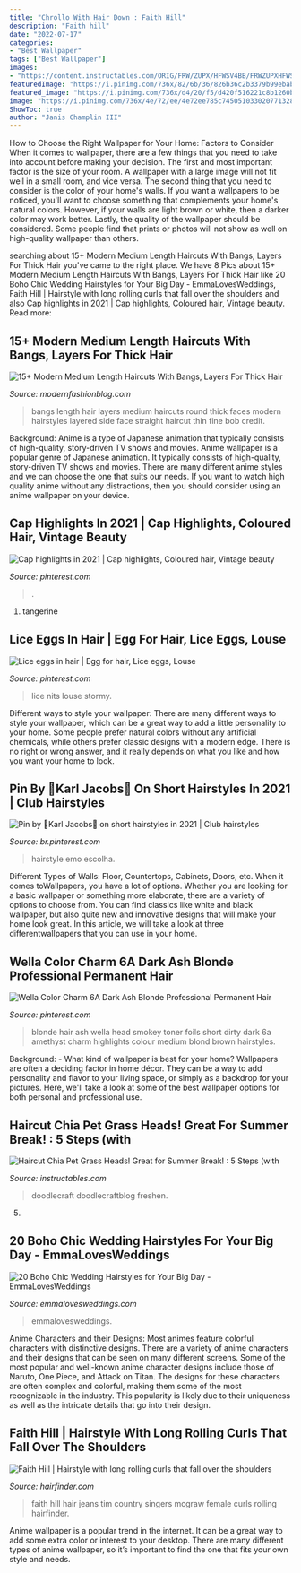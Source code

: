```yaml
---
title: "Chrollo With Hair Down : Faith Hill"
description: "Faith hill"
date: "2022-07-17"
categories:
- "Best Wallpaper"
tags: ["Best Wallpaper"]
images:
- "https://content.instructables.com/ORIG/FRW/ZUPX/HFWSV4BB/FRWZUPXHFWSV4BB.jpg?auto=webp&amp;frame=1"
featuredImage: "https://i.pinimg.com/736x/82/6b/36/826b36c2b3379b99ebab147ae3b980fd.jpg"
featured_image: "https://i.pinimg.com/736x/d4/20/f5/d420f516221c8b1260bd16c81aa65707.jpg"
image: "https://i.pinimg.com/736x/4e/72/ee/4e72ee785c745051033020771328767d.jpg"
ShowToc: true
author: "Janis Champlin III"
---
```



How to Choose the Right Wallpaper for Your Home: Factors to Consider
When it comes to wallpaper, there are a few things that you need to take into account before making your decision. The first and most important factor is the size of your room. A wallpaper with a large image will not fit well in a small room, and vice versa. 
The second thing that you need to consider is the color of your home's walls. If you want a wallpapers to be noticed, you'll want to choose something that complements your home's natural colors. However, if your walls are light brown or white, then a darker color may work better. 
Lastly, the quality of the wallpaper should be considered. Some people find that prints or photos will not show as well on high-quality wallpaper than others.

	

		
searching about 15+ Modern Medium Length Haircuts With Bangs, Layers For Thick Hair you've came to the right place. We have 8 Pics about 15+ Modern Medium Length Haircuts With Bangs, Layers For Thick Hair like 20 Boho Chic Wedding Hairstyles for Your Big Day - EmmaLovesWeddings, Faith Hill | Hairstyle with long rolling curls that fall over the shoulders and also Cap highlights in 2021 | Cap highlights, Coloured hair, Vintage beauty. Read more:
		
    
## 15+ Modern Medium Length Haircuts With Bangs, Layers For Thick Hair

<img loading=lazy src="http://modernfashionblog.com/wp-content/uploads/2015/03/15-Modern-Medium-Length-Haircuts-With-Bangs-Layers-For-Thick-Hair-Round-Faces-2015-10.jpg" onerror="this.onerror=null;this.src='https://tse3.mm.bing.net/th?id=OIP.t7ynkOVpq0yWHwLgTZ98QAHaLL&amp;pid=15.1';" alt="15+ Modern Medium Length Haircuts With Bangs, Layers For Thick Hair">

_Source: modernfashionblog.com_

>bangs length hair layers medium haircuts round thick faces modern hairstyles layered side face straight haircut thin fine bob credit. 

	

Background: Anime is a type of Japanese animation that typically consists of high-quality, story-driven TV shows and movies.
Anime wallpaper is a popular genre of Japanese animation. It typically consists of high-quality, story-driven TV shows and movies. There are many different anime styles and we can choose the one that suits our needs. If you want to watch high quality anime without any distractions, then you should consider using an anime wallpaper on your device.

    
## Cap Highlights In 2021 | Cap Highlights, Coloured Hair, Vintage Beauty

<img loading=lazy src="https://i.pinimg.com/736x/4e/72/ee/4e72ee785c745051033020771328767d.jpg" onerror="this.onerror=null;this.src='https://tse2.mm.bing.net/th?id=OIP.65ynFDtRPG8Z3fbto5EfxgHaJ3&amp;pid=15.1';" alt="Cap highlights in 2021 | Cap highlights, Coloured hair, Vintage beauty">

_Source: pinterest.com_

>. 

	

1. tangerine 

    
## Lice Eggs In Hair | Egg For Hair, Lice Eggs, Louse

<img loading=lazy src="https://i.pinimg.com/736x/82/6b/36/826b36c2b3379b99ebab147ae3b980fd.jpg" onerror="this.onerror=null;this.src='https://tse2.mm.bing.net/th?id=OIP.jxXV1vQ0B3W70WdEgULwnwHaJ4&amp;pid=15.1';" alt="Lice eggs in hair | Egg for hair, Lice eggs, Louse">

_Source: pinterest.com_

>lice nits louse stormy. 

	

Different ways to style your wallpaper:
There are many different ways to style your wallpaper, which can be a great way to add a little personality to your home. Some people prefer natural colors without any artificial chemicals, while others prefer classic designs with a modern edge. There is no right or wrong answer, and it really depends on what you like and how you want your home to look.

    
## Pin By 💜Karl Jacobs💚 On Short Hairstyles In 2021 | Club Hairstyles

<img loading=lazy src="https://i.pinimg.com/736x/d4/20/f5/d420f516221c8b1260bd16c81aa65707.jpg" onerror="this.onerror=null;this.src='https://tse2.mm.bing.net/th?id=OIP.zhF2opzJ1bSpRo0E8bLpVwHaNK&amp;pid=15.1';" alt="Pin by 💜Karl Jacobs💚 on short hairstyles in 2021 | Club hairstyles">

_Source: br.pinterest.com_

>hairstyle emo escolha. 

	

Different Types of Walls: Floor, Countertops, Cabinets, Doors, etc.
When it comes toWallpapers, you have a lot of options. Whether you are looking for a basic wallpaper or something more elaborate, there are a variety of options to choose from. You can find classics like white and black wallpaper, but also quite new and innovative designs that will make your home look great. In this article, we will take a look at three differentwallpapers that you can use in your home.

    
## Wella Color Charm 6A Dark Ash Blonde Professional Permanent Hair

<img loading=lazy src="https://i.pinimg.com/736x/75/5a/66/755a66b7ece25fde8bf547abb206b108.jpg" onerror="this.onerror=null;this.src='https://tse4.mm.bing.net/th?id=OIP.ZvGLH2g5C6r-l5le3QmOxgHaJ3&amp;pid=15.1';" alt="Wella Color Charm 6A Dark Ash Blonde Professional Permanent Hair">

_Source: pinterest.com_

>blonde hair ash wella head smokey toner foils short dirty dark 6a amethyst charm highlights colour medium blond brown hairstyles. 

	

Background: - What kind of wallpaper is best for your home?
Wallpapers are often a deciding factor in home décor. They can be a way to add personality and flavor to your living space, or simply as a backdrop for your pictures. Here, we'll take a look at some of the best wallpaper options for both personal and professional use.

    
## Haircut Chia Pet Grass Heads! Great For Summer Break! : 5 Steps (with

<img loading=lazy src="https://content.instructables.com/ORIG/FRW/ZUPX/HFWSV4BB/FRWZUPXHFWSV4BB.jpg?auto=webp&amp;frame=1" onerror="this.onerror=null;this.src='https://tse1.mm.bing.net/th?id=OIP.hBswz1prLD-1qNSzVb9IswHaLH&amp;pid=15.1';" alt="Haircut Chia Pet Grass Heads! Great for Summer Break! : 5 Steps (with">

_Source: instructables.com_

>doodlecraft doodlecraftblog freshen. 

	

5.

    
## 20 Boho Chic Wedding Hairstyles For Your Big Day - EmmaLovesWeddings

<img loading=lazy src="https://emmalovesweddings.com/wp-content/uploads/2018/05/boho-chic-wedding-hairstyle-with-headpieces.jpg" onerror="this.onerror=null;this.src='https://tse1.mm.bing.net/th?id=OIP.F6tgoBvyE0G4AplWZ0OuWAHaLH&amp;pid=15.1';" alt="20 Boho Chic Wedding Hairstyles for Your Big Day - EmmaLovesWeddings">

_Source: emmalovesweddings.com_

>emmalovesweddings. 

	

Anime Characters and their Designs: Most animes feature colorful characters with distinctive designs.
There are a variety of anime characters and their designs that can be seen on many different screens. Some of the most popular and well-known anime character designs include those of Naruto, One Piece, and Attack on Titan. The designs for these characters are often complex and colorful, making them some of the most recognizable in the industry. This popularity is likely due to their uniqueness as well as the intricate details that go into their design.

    
## Faith Hill | Hairstyle With Long Rolling Curls That Fall Over The Shoulders

<img loading=lazy src="https://www.hairfinder.com/celebritypictures2/faith-hill-long-hair-shirt.jpg" onerror="this.onerror=null;this.src='https://tse4.mm.bing.net/th?id=OIP.JOpsqE5Gz1sN1398kklXpgHaLC&amp;pid=15.1';" alt="Faith Hill | Hairstyle with long rolling curls that fall over the shoulders">

_Source: hairfinder.com_

>faith hill hair jeans tim country singers mcgraw female curls rolling hairfinder. 

	

Anime wallpaper is a popular trend in the internet. It can be a great way to add some extra color or interest to your desktop. There are many different types of anime wallpaper, so it’s important to find the one that fits your own style and needs.

